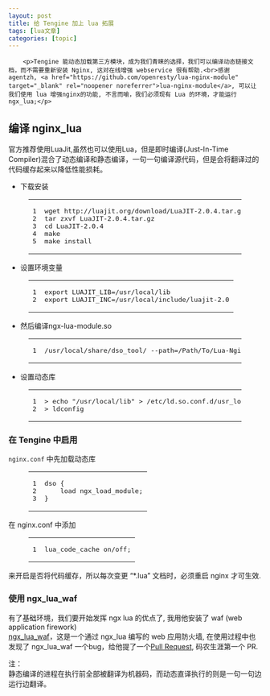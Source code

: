 ```yaml
---
layout: post
title: 给 Tengine 加上 lua 拓展 
tags: [lua文章]
categories: [topic]
---
```



      
      

      
        <p>Tengine 能动态加载第三方模块，成为我们青睐的选择，我们可以编译动态链接文档，而不需要重新安装 Nginx, 这对在线增强 webservice 很有帮助.<br>感谢 agentzh, <a href="https://github.com/openresty/lua-nginx-module" target="_blank" rel="noopener noreferrer">lua-nginx-module</a>, 可以让我们使用 lua 增强nginx的功能, 不言而喻，我们必须现有 Lua 的环境，才能运行 ngx_lua;</p>
<h2 id="编译-nginx-lua"><a href="https://zheng-ji.github.io/#%E7%BC%96%E8%AF%91-nginx-lua" class="headerlink" title="编译 nginx_lua"></a>编译 nginx_lua</h2><p>官方推荐使用LuaJit,虽然也可以使用Lua，但是即时编译(Just-In-Time Compiler)混合了动态编译和静态编译，一句一句编译源代码，但是会将翻译过的代码缓存起来以降低性能损耗。</p>
<ul>
<li>下载安装</li>
</ul>
<figure class="highlight plain"><table><tr><td class="gutter"><pre><span class="line">1</span><br><span class="line">2</span><br><span class="line">3</span><br><span class="line">4</span><br><span class="line">5</span><br></pre></td><td class="code"><pre><span class="line">wget http://luajit.org/download/LuaJIT-2.0.4.tar.gz</span><br><span class="line">tar zxvf LuaJIT-2.0.4.tar.gz</span><br><span class="line">cd LuaJIT-2.0.4</span><br><span class="line">make</span><br><span class="line">make install</span><br></pre></td></tr></table></figure>
<ul>
<li>设置环境变量</li>
</ul>
<figure class="highlight plain"><table><tr><td class="gutter"><pre><span class="line">1</span><br><span class="line">2</span><br></pre></td><td class="code"><pre><span class="line">export LUAJIT_LIB=/usr/local/lib</span><br><span class="line">export LUAJIT_INC=/usr/local/include/luajit-2.0</span><br></pre></td></tr></table></figure>
<ul>
<li>然后编译ngx-lua-module.so</li>
</ul>
<figure class="highlight plain"><table><tr><td class="gutter"><pre><span class="line">1</span><br></pre></td><td class="code"><pre><span class="line">/usr/local/share/dso_tool/ --path=/Path/To/Lua-Nginx-module</span><br></pre></td></tr></table></figure>
<ul>
<li>设置动态库</li>
</ul>
<figure class="highlight plain"><table><tr><td class="gutter"><pre><span class="line">1</span><br><span class="line">2</span><br></pre></td><td class="code"><pre><span class="line">&gt; echo "/usr/local/lib" &gt; /etc/ld.so.conf.d/usr_local_lib.conf</span><br><span class="line">&gt; ldconfig</span><br></pre></td></tr></table></figure>
<h3 id="在-Tengine-中启用"><a href="https://zheng-ji.github.io/#%E5%9C%A8-Tengine-%E4%B8%AD%E5%90%AF%E7%94%A8" class="headerlink" title="在 Tengine 中启用"></a>在 Tengine 中启用</h3><p><code>nginx.conf</code> 中先加载动态库</p>
<figure class="highlight plain"><table><tr><td class="gutter"><pre><span class="line">1</span><br><span class="line">2</span><br><span class="line">3</span><br></pre></td><td class="code"><pre><span class="line">dso {</span><br><span class="line">    load ngx_load_module;</span><br><span class="line">}</span><br></pre></td></tr></table></figure>
<p>在 nginx.conf 中添加</p>
<figure class="highlight plain"><table><tr><td class="gutter"><pre><span class="line">1</span><br></pre></td><td class="code"><pre><span class="line">lua_code_cache on/off;</span><br></pre></td></tr></table></figure>
<p>来开启是否将代码缓存，所以每次变更 “*.lua” 文档时，必须重启 nginx 才可生效.</p>
<h3 id="使用-ngx-lua-waf"><a href="https://zheng-ji.github.io/#%E4%BD%BF%E7%94%A8-ngx-lua-waf" class="headerlink" title="使用 ngx_lua_waf"></a>使用 ngx_lua_waf</h3><p>有了基础环境，我们要开始发挥 ngx lua 的优点了, 我用他安装了 waf (web application firework)<br><a href="https://github.com/loveshell/ngx_lua_waf" target="_blank" rel="noopener noreferrer">ngx_lua_waf</a>，这是一个通过 ngx_lua 编写的 web 应用防火墙, 在使用过程中也发现了 ngx_lua_waf 一个bug，给他提了一个<a href="https://github.com/loveshell/ngx_lua_waf/pull/70" target="_blank" rel="noopener noreferrer">Pull Request</a>, 码农生涯第一个 PR.</p>

<p>注：<br>静态编译的进程在执行前全部被翻译为机器码，而动态直译执行的则是一句一句边运行边翻译。</p>